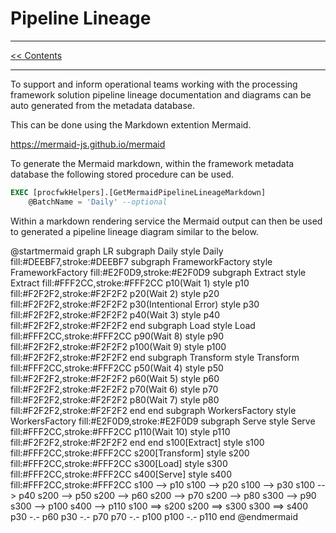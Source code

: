 # Pipeline Lineage

___
[<< Contents](/procfwk/contents) 

___

To support and inform operational teams working with the processing framework solution pipeline lineage documentation and diagrams can be auto generated from the metadata database.

This can be done using the Markdown extention Mermaid.

https://mermaid-js.github.io/mermaid

To generate the Mermaid markdown, within the framework metadata database the following stored procedure can be used.

```sql
EXEC [procfwkHelpers].[GetMermaidPipelineLineageMarkdown]
	@BatchName = 'Daily' --optional
```

Within a markdown rendering service the Mermaid output can then be used to generated a pipeline lineage diagram similar to the below.

@startmermaid
graph LR
subgraph Daily
style Daily fill:#DEEBF7,stroke:#DEEBF7
subgraph FrameworkFactory
style FrameworkFactory fill:#E2F0D9,stroke:#E2F0D9
subgraph Extract
style Extract fill:#FFF2CC,stroke:#FFF2CC
p10(Wait 1)
style p10 fill:#F2F2F2,stroke:#F2F2F2
p20(Wait 2)
style p20 fill:#F2F2F2,stroke:#F2F2F2
p30(Intentional Error)
style p30 fill:#F2F2F2,stroke:#F2F2F2
p40(Wait 3)
style p40 fill:#F2F2F2,stroke:#F2F2F2
end
subgraph Load
style Load fill:#FFF2CC,stroke:#FFF2CC
p90(Wait 8)
style p90 fill:#F2F2F2,stroke:#F2F2F2
p100(Wait 9)
style p100 fill:#F2F2F2,stroke:#F2F2F2
end
subgraph Transform
style Transform fill:#FFF2CC,stroke:#FFF2CC
p50(Wait 4)
style p50 fill:#F2F2F2,stroke:#F2F2F2
p60(Wait 5)
style p60 fill:#F2F2F2,stroke:#F2F2F2
p70(Wait 6)
style p70 fill:#F2F2F2,stroke:#F2F2F2
p80(Wait 7)
style p80 fill:#F2F2F2,stroke:#F2F2F2
end
end
subgraph WorkersFactory
style WorkersFactory fill:#E2F0D9,stroke:#E2F0D9
subgraph Serve
style Serve fill:#FFF2CC,stroke:#FFF2CC
p110(Wait 10)
style p110 fill:#F2F2F2,stroke:#F2F2F2
end
end
s100[Extract]
style s100 fill:#FFF2CC,stroke:#FFF2CC
s200[Transform]
style s200 fill:#FFF2CC,stroke:#FFF2CC
s300[Load]
style s300 fill:#FFF2CC,stroke:#FFF2CC
s400[Serve]
style s400 fill:#FFF2CC,stroke:#FFF2CC
s100 --> p10
s100 --> p20
s100 --> p30
s100 --> p40
s200 --> p50
s200 --> p60
s200 --> p70
s200 --> p80
s300 --> p90
s300 --> p100
s400 --> p110
s100 ==> s200
s200 ==> s300
s300 ==> s400
p30 -.- p60
p30 -.- p70
p70 -.- p100
p100 -.- p110
end
@endmermaid
